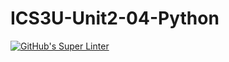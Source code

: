 # ICS3U-Unit2-04-Python

[![GitHub's Super Linter](https://github.com/Miguel-Santacruz/ICS3U-Unit2-04-Python/workflows/GitHub's%20Super%20Linter/badge.svg)](https://github.com/Miguel-Santacruz/ICS3U-Unit2-04-Python/actions)
